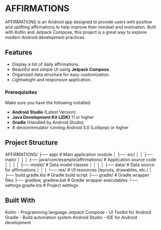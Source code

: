 # AFFIRMATIONS

AFFIRMATIONS is an Android app designed to provide users with positive and uplifting affirmations to help improve their mindset and motivation. Built with Kotlin and Jetpack Compose, this project is a great way to explore modern Android development practices.

## Features

- Display a list of daily affirmations.
- Beautiful and simple UI using **Jetpack Compose**.
- Organized data structure for easy customization.
- Lightweight and responsive application.

### Prerequisites

Make sure you have the following installed:

- **Android Studio** (Latest Version)
- **Java Development Kit (JDK)** 11 or higher
- **Gradle** (Handled by Android Studio)
- A device/emulator running Android 5.0 (Lollipop) or higher

## Project Structure

AFFIRMATIONS/
├── app/                   # Main application module
│   ├── src/
│   │   ├── main/
│   │   │   ├── java/com/example/affirmations/  # Application source code
│   │   │   │   ├── model/                     # Data model classes
│   │   │   │   ├── data/                      # Data source for affirmations
│   │   │   └── res/                           # UI resources (layouts, drawables, etc.)
│   ├── build.gradle.kts                       # Gradle build script
├── gradle/                                     # Gradle wrapper files
├── gradlew, gradlew.bat                        # Gradle wrapper executables
└── settings.gradle.kts                         # Project settings

## Built With
Kotlin - Programming language
Jetpack Compose - UI Toolkit for Android
Gradle - Build automation system
Android Studio - IDE for Android development

